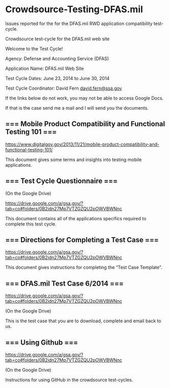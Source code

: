 Crowdsource-Testing-DFAS.mil
============================

Issues reported for the for the DFAS.mil RWD application compatibility test-cycle. 


Crowdsource test-cycle for the DFAS.mil web site

Welcome to the Test Cycle!

Agency: Defense and Accounting Service (DFAS)

Application Name: DFAS.mil Web Site

Test Cycle Dates: June 23, 2014 to June 30, 2014

Test Cycle Coordinator: David Fern david.fern@ssa.gov

If the links below do not work, you may not be able to access Google Docs.

If that is the case send me a mail and I will send you the documents.

=== Mobile Product Compatibility and Functional Testing 101 ===
--------------------------
https://www.digitalgov.gov/2013/11/21/mobile-product-compatibility-and-functional-testing-101/

This document gives some terms and insights into testing mobile applications.

=== Test Cycle Questionnaire ===
--------------------------
(On the Google Drive)

https://drive.google.com/a/gsa.gov/?tab=co#folders/0B2idn27Mp7VTZGZQU2pOWVBWNnc

This document contains all of the applications specifics required to complete this test cycle.

=== Directions for Completing a Test Case ===
--------------------------
https://drive.google.com/a/gsa.gov/?tab=co#folders/0B2idn27Mp7VTZGZQU2pOWVBWNnc

This document gives instructions for completing the “Test Case Template”.

=== DFAS.mil Test Case 6/2014 ===
--------------------------
https://drive.google.com/a/gsa.gov/?tab=co#folders/0B2idn27Mp7VTZGZQU2pOWVBWNnc

(On the Google Drive)

This is the test case that you are to download, complete and email back to us.

=== Using Github ===
--------------------------
https://drive.google.com/a/gsa.gov/?tab=co#folders/0B2idn27Mp7VTZGZQU2pOWVBWNnc

(On the Google Drive)

Instructions for using GitHub in the crowdsource test-cycles.

